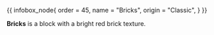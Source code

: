 {{ infobox_node{
	order = 45,
	name = "Bricks",
	origin = "Classic",
} }}

**Bricks** is a block with a bright red brick texture.
